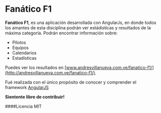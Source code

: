 # Fanático F1

**Fanático F1**, es una aplicación desarrollada con AngularJs, en donde todos los amantes de esta disciplina podrán ver estádisticas y resultados de la máxima categoría. Podrán encontrar información sobre:

- Pilotos
- Equipos
- Calendarios
- Estadísticas


Puedes ver los resultados en [www.andresvillanueva.com.ve/fanatico-f1/](http://andresvillanueva.com.ve/fanatico-f1/).

Fué realizada con el único propósito de conocer y comprender el framework [AngularJS](https://angularjs.org/)

**Sientente libre de contribuir!**

####Licencia
MIT 

